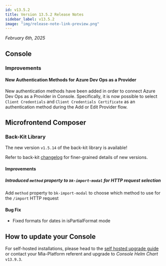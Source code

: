 ```yaml
---
id: v13.5.2
title: Version 13.5.2 Release Notes
sidebar_label: v13.5.2
image: "img/release-note-link-preview.png"
---
```


_February 6th, 2025_

## Console 

### Improvements

#### New Authentication Methods for Azure Dev Ops as a Provider

New authentication methods have been added in order to connect Azure Dev Ops as a Provider in Console. 
Specifically, it is now possible to select `Client Credentials` and `Client Credentials Certificate` as an authentication method during the Add or Edit Provider flow.

## Microfrontend Composer

### Back-Kit Library

The new version `v1.5.14` of the back-kit library is available!

Refer to back-kit [changelog](/docs/13.7.5/microfrontend-composer/back-kit/changelog) for finer-grained details of new versions.

#### Improvements

##### Introduced `method` property to `bk-import-modal` for HTTP request selection

Add `method` property to `bk-import-modal` to choose which method to use for the `/import` HTTP request

#### Bug Fix

- Fixed formats for dates in isPartialFormat mode

## How to update your Console

For self-hosted installations, please head to the [self hosted upgrade guide](/docs/13.7.5/infrastructure/self-hosted/installation-chart/how-to-upgrade) or contact your Mia-Platform referent and upgrade to _Console Helm Chart_ `v13.9.3`.

